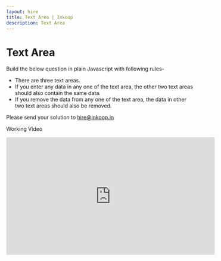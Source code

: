 ```yaml
---
layout: hire
title: Text Area | Inkoop
description: Text Area
---
```

# Text Area

Build the below question in plain Javascript with following rules-

  * There are three text areas.
  * If you enter any data in any one of the text area, the other two text areas should also contain the same data.
  * If you remove the data from any one of the text area, the data in other two text areas should also be removed.

Please send your solution to <a href= "mailto:hire@inkoop.in">hire@inkoop.in</a>

Working Video

<iframe width="560" height="315" src="https://www.youtube.com/embed/pVRxIQGeWb4" frameborder="0" allowfullscreen></iframe>
